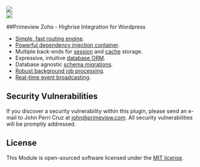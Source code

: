 <p align="left">
<img src="http://technologyadvice.com/wp-content/uploads/2014/02/zohologo.jpg"><br/>
<img src="https://d35fkdjhhgt99.cloudfront.net/static/use-media-items/7/6419/full-271x84/56701d71/Highrise-logo.png?resolution=0">
</p>

##Primeview Zoho - Highrise Integration for Wordpress

- [Simple, fast routing engine](https://laravel.com/docs/routing).
- [Powerful dependency injection container](https://laravel.com/docs/container).
- Multiple back-ends for [session](https://laravel.com/docs/session) and [cache](https://laravel.com/docs/cache) storage.
- Expressive, intuitive [database ORM](https://laravel.com/docs/eloquent).
- Database agnostic [schema migrations](https://laravel.com/docs/migrations).
- [Robust background job processing](https://laravel.com/docs/queues).
- [Real-time event broadcasting](https://laravel.com/docs/broadcasting).

## Security Vulnerabilities

If you discover a security vulnerability within this plugin, please send an e-mail to John Perri Cruz at john@primeview.com. All security vulnerabilities will be promptly addressed.

## License

This Module is open-sourced software licensed under the [MIT license](http://opensource.org/licenses/MIT).
